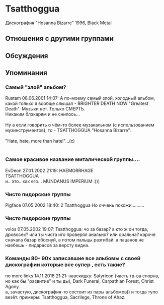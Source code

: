 # Tsatthoggua

Дискография
"Hosanna Bizarre" 1996, Black Metal

## Отношения с другими группами


## Обсуждения


## Упоминания

### Самый "злой" альбом?

Rustam 08.06.2001 14:07:
А по-моему самый злой, холодный альбом, какой только я вообще слышал - BRIGHTER DEATH NOW "Greatest Death". Музыки нет. Только СМЕРТЬ.<BR>Никаким блэкарям и не снилось...<BR><BR>Ну а если говорить о чём-то более музакальном (с использованием музинструментов), то - TSATTHOGGUA "Hosanna Bizarre".<BR><BR>"Hate, hate, more than hate!"...(c)<BR><BR>

### Самое красивое название миталической группы....

EvDeon 27.01.2002 21:19:
HAEMORRHAGE<BR>TSATTHOGGUA<BR>и.. это.. как его... MUNDANUS IMPERIUM :)))<BR>

### Чисто пидорские группы

Pigface 07.05.2002 18:40:
2 Tsatthoggua Но оччень похожи..........

### Чисто пидорские группы

volos 07.05.2002 19:07:
Tsatthoggua: чо за базар? а кто ж он тогда, дровосек? или ты чиста иго проверял анально? или оральна? кароче сначала базар обоснуй, а потом пальцы разгибай. а пацанов не наебешь - пидарасов за версту видна.

### Команды 80- 90х записавшие все альбомы с своей дискографии   которые все супер , есть такие?

no more links 14.11.2016 21:21:
навскидку: Satyricon (часть тв-ва спорна, но как бы "развитие" и ты ды), Dark Funeral, Carpathian Forest, Christ Agony.<BR>а, зачастую, дискография-то состоит из пары альбомов)) и тогда тупо везёт. примеры: Tsatthoggua, Sacrilege, Throne of Ahaz. 

